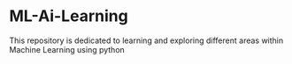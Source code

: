 # ML-Ai-Learning
This repository is dedicated to learning and exploring different areas within Machine Learning using python
